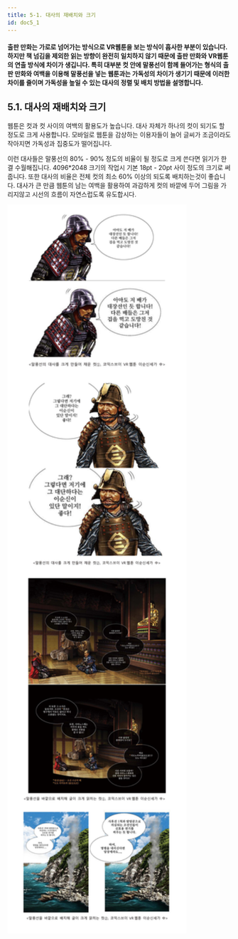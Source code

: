 ```yaml
---
title: 5-1. 대사의 재배치와 크기
id: doc5_1
---
```


#### 출판 만화는 가로로 넘어가는 방식으로 VR웹툰을 보는 방식이 흡사한 부분이 있습니다. 하지만 책 넘김을 제외한 읽는 방향이 완전히 일치하지 않기 때문에 출판 만화와 VR웹툰의 연출 방식에 차이가 생깁니다. 특히 대부분 컷 안에 말풍선이 함께 들어가는 형식의 출판 만화와 여백을 이용해 말풍선을 넣는 웹툰과는 가독성의 차이가 생기기 때문에 이러한 차이를 줄이며 가독성을 높일 수 있는 대사의 정렬 및 배치 방법을 설명합니다.

## 5.1. 대사의 재배치와 크기

웹툰은 컷과 컷 사이의 여백의 활용도가 높습니다. 대사 자체가 하나의 컷이 되기도 할 정도로 크게 사용합니다. 모바일로 웹툰을 감상하는 이용자들이 늘어 글씨가 조금이라도 작아지면 가독성과 집중도가 떨어집니다.  

이런 대사들은 말풍선의 80% - 90% 정도의 비율이 될 정도로 크게 쓴다면 읽기가 한결 수월해집니다. 4096*2048 크기의 작업시 기본 18pt - 20pt 사이 정도의 크기로 써줍니다. 또한 대사의 비율은 전체 컷의 최소 60% 이상의 되도록 배치하는것이 좋습니다. 대사가 큰 만큼 웹툰의 남는 여백을 활용하여 과감하게 컷의 바깥에 두어 그림을 가리지않고 시선의 흐름이 자연스럽도록 유도합시다.

<img src="../../../images/5/5.1_1.jpg" height="80%" width="80%"/>

